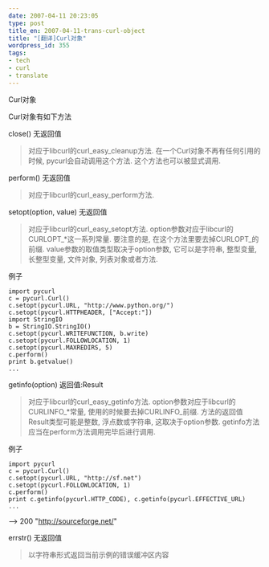 ```yaml
---
date: 2007-04-11 20:23:05
type: post
title_en: 2007-04-11-trans-curl-object
title: "[翻译]Curl对象"
wordpress_id: 355
tags:
- tech
- curl
- translate
---
```


Curl对象

Curl对象有如下方法

close() 无返回值

> 对应于libcurl的curl_easy_cleanup方法. 在一个Curl对象不再有任何引用的时候, pycurl会自动调用这个方法. 这个方法也可以被显式调用.

perform() 无返回值

> 对应于libcurl的curl_easy_perform方法.

setopt(option, value) 无返回值

> 对应于libcurl的curl_easy_setopt方法.  option参数对应于libcurl的CURLOPT_*这一系列常量. 要注意的是, 在这个方法里要去掉CURLOPT_的前缀. value参数的取值类型取决于option参数, 它可以是字符串, 整型变量, 长整型变量, 文件对象, 列表对象或者方法.

例子

	import pycurl
	c = pycurl.Curl()
	c.setopt(pycurl.URL, "http://www.python.org/")
	c.setopt(pycurl.HTTPHEADER, ["Accept:"])
	import StringIO
	b = StringIO.StringIO()
	c.setopt(pycurl.WRITEFUNCTION, b.write)
	c.setopt(pycurl.FOLLOWLOCATION, 1)
	c.setopt(pycurl.MAXREDIRS, 5)
	c.perform()
	print b.getvalue()
	...

getinfo(option) 返回值:Result

> 对应于libcurl的curl_easy_getinfo方法. option参数对应于libcurl的CURLINFO_*常量, 使用的时候要去掉CURLINFO_前缀. 方法的返回值Result类型可能是整数, 浮点数或字符串, 这取决于option参数. getinfo方法应当在perform方法调用完毕后进行调用.

例子

	import pycurl
	c = pycurl.Curl()
	c.setopt(pycurl.URL, "http://sf.net")
	c.setopt(pycurl.FOLLOWLOCATION, 1)
	c.perform()
	print c.getinfo(pycurl.HTTP_CODE), c.getinfo(pycurl.EFFECTIVE_URL)
	...

--> 200 "http://sourceforge.net/"

errstr() 无返回值

> 以字符串形式返回当前示例的错误缓冲区内容
